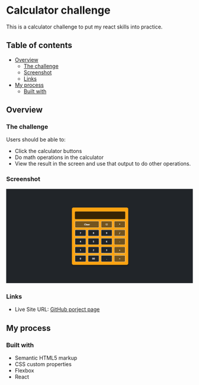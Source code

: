 # Calculator challenge

This is a calculator challenge to put my react skills into practice.

## Table of contents

- [Overview](#overview)
  - [The challenge](#the-challenge)
  - [Screenshot](#screenshot)
  - [Links](#links)
- [My process](#my-process)
  - [Built with](#built-with)

## Overview

### The challenge

Users should be able to:

- Click the calculator buttons
- Do math operations in the calculator
- View the result in the screen and use that output to do other operations.

### Screenshot

![](./images/screenshot.png)


### Links

- Live Site URL: [GitHub porject page](https://manugil22.github.io/calculator/)

## My process

### Built with

- Semantic HTML5 markup
- CSS custom properties
- Flexbox
- React
